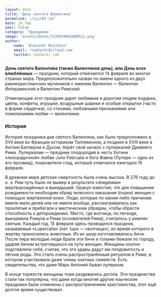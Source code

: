 ```yaml
---
layout: date
title: 'День святого Валентина'
permalink: '/🇷🇺/02-14/'
date: 14.feb
year: false
category: 'Праздники'
image: 'assets/dates/7235934962090512.png'
author:
    name: 'Alexandr Musikhin'
    email: 'tophackr@icloud.com'
    twitter: tophackr_com
---
```


**День свято́го Валенти́на (также Валентинов день), или День всех влюблённых** — праздник, который отмечается 14 февраля во многих странах мира. Предположительно назван по имени одного из двух раннехристианских мучеников с именем Валентин — Валентин Интерамнский и Валентин Римский.

Отмечающие этот праздник дарят любимым и дорогим людям подарки, цветы, конфеты, игрушки, воздушные шарики и особые открытки (часто в форме сердечка), со стихами, любовными признаниями или пожеланиями любви — валентинки.

### История
История праздника дня святого Валентина, как было предположено в XVII веке во Франции историком Тиллемоном, а позднее в XVIII веке в Англии Батлером и Дусом, берёт своё начало с луперкалий Древнего Рима. Луперкалии — праздник плодородия в честь богини «лихорадочной» любви Juno Februata и бога Фавна (Луперк — одно из его прозвищ), покровителя стад, который отмечался ежегодно 15 февраля.

В древнем мире детская смертность была очень высока. В 276 году до н. э. Рим чуть было не вымер в результате «эпидемии» мертворождённых и выкидышей. Оракул известил, что для повышения рождаемости необходим обряд телесного наказания (порки) женщин с помощью жертвенной кожи. Люди, которые по каким-либо причинам имели мало детей или не имели вообще, рассматривались как проклятые и прибегали к мистическим обрядам, чтобы обрести способность к деторождению. Место, где волчица, по легенде, выкормила Ромула и Рема (основателей Рима), считалось у римлян святым. Каждый год, 15 февраля здесь проводился праздник, называемый «Lupercalia» (лат. lupa — «волчица»), во время которого в жертву приносились животные. Из их шкур изготавливались бичи. После пира молодые люди брали эти бичи и голыми бежали по городу, ударяя бичом встретившихся на пути женщин. Женщины охотно подставляли себя, считая, что эти удары дадут им плодовитость и лёгкие роды. Это стало очень распространённым ритуалом в Риме, в котором участвовали даже члены знатных семейств. Есть свидетельства, что даже Марк Антоний бывал луперком.

В конце торжеств женщины тоже раздевались догола. Эти празднества стали так популярны, что даже когда многие другие языческие праздники были отменены с распространением христианства, этот ещё долгое время существовал.

